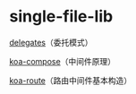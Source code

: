 # single-file-lib


[delegates](https://github.com/tj/node-delegates)（委托模式）

[koa-compose](https://github.com/koajs/compose)（中间件原理）

[koa-route](https://github.com/koajs/route)（路由中间件基本构造）
